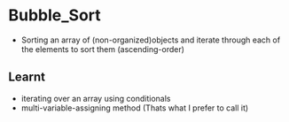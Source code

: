 # Bubble_Sort
* Sorting an array of (non-organized)objects and iterate through each of the elements to sort them (ascending-order)

## Learnt
* iterating over an array using conditionals
* multi-variable-assigning method (Thats what I prefer to call it)
